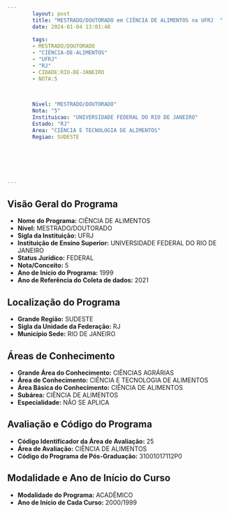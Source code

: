 ```yaml
---
        layout: post
        title: "MESTRADO/DOUTORADO em CIÊNCIA DE ALIMENTOS na UFRJ  "
        date: 2024-01-04 13:01:48
     
        tags:
        - MESTRADO/DOUTORADO
        - "CIÊNCIA-DE-ALIMENTOS"
        - "UFRJ"
        - "RJ"
        - CIDADE:RIO-DE-JANEIRO
        - NOTA:5
        
       

        Nivel: "MESTRADO/DOUTORADO"
        Nota: "5"
        Instituicao: "UNIVERSIDADE FEDERAL DO RIO DE JANEIRO"
        Estado: "RJ"
        Area: "CIÊNCIA E TECNOLOGIA DE ALIMENTOS"
        Regiao: SUDESTE
        
        
        
        
        
        
---
```

## Visão Geral do Programa
- **Nome do Programa:** CIÊNCIA DE ALIMENTOS
- **Nível:** MESTRADO/DOUTORADO
- **Sigla da Instituição:** UFRJ
- **Instituição de Ensino Superior:** UNIVERSIDADE FEDERAL DO RIO DE JANEIRO
- **Status Jurídico:** FEDERAL
- **Nota/Conceito:** 5
- **Ano de Início do Programa:** 1999
- **Ano de Referência do Coleta de dados:** 2021

## Localização do Programa
- **Grande Região:** SUDESTE
- **Sigla da Unidade da Federação:** RJ
- **Município Sede:** RIO DE JANEIRO

## Áreas de Conhecimento
- **Grande Área do Conhecimento:** CIÊNCIAS AGRÁRIAS
- **Área de Conhecimento:** CIÊNCIA E TECNOLOGIA DE ALIMENTOS
- **Área Básica do Conhecimento:** CIÊNCIA DE ALIMENTOS
- **Subárea:** CIÊNCIA DE ALIMENTOS
- **Especialidade:** NÃO SE APLICA

## Avaliação e Código do Programa
- **Código Identificador da Área de Avaliação:** 25
- **Área de Avaliação:** CIÊNCIA DE ALIMENTOS
- **Código do Programa de Pós-Graduação:** 31001017112P0


## Modalidade e Ano de Início do Curso
- **Modalidade do Programa:** ACADÊMICO
- **Ano de Início de Cada Curso:** 2000/1999
